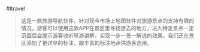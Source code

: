 #Itravel
>这是一款旅游导航软件，针对现今市场上地图软件对旅游景点的支持有限的情况，游客可以使用这款APP在景区里寻找想去的地方，进入特定景点一定范围后会提示游客收听导游讲解，实现一步一景一解说的效果。我们还在景区添加了更详尽的标注，跟丰富的标注地点供游客选用。
